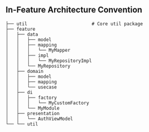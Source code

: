 ## In-Feature Architecture Convention

    ├── util                        # Core util package
    ├── feature           
    │   ├── data              
    │   │   ├── model       
    │   │   ├── mapping              
    │   │   │   └── MyMapper    
    │   │   ├── impl              
    │   │   │   └── MyRepositoryImpl    
    │   │   └── MyRepository    
    │   ├── domain              
    │   │   ├── model       
    │   │   ├── mapping      
    │   │   └── usecase  
    │   ├── di              
    │   │   ├── factory              
    │   │   │   └── MyCustomFactory    
    │   │   └── MyModule  
    │   ├── presentation              
    │   │   └── AuthViewModel    
    └── └── util     